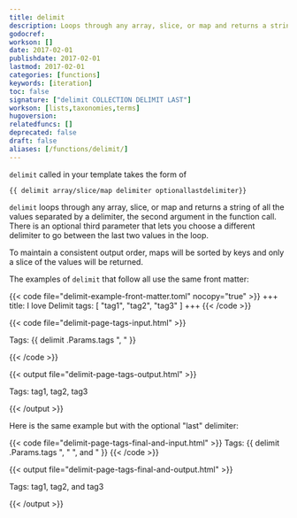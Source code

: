 ```yaml
---
title: delimit
description: Loops through any array, slice, or map and returns a string of all the values separated by a delimiter.
godocref:
workson: []
date: 2017-02-01
publishdate: 2017-02-01
lastmod: 2017-02-01
categories: [functions]
keywords: [iteration]
toc: false
signature: ["delimit COLLECTION DELIMIT LAST"]
workson: [lists,taxonomies,terms]
hugoversion:
relatedfuncs: []
deprecated: false
draft: false
aliases: [/functions/delimit/]
---
```


`delimit` called in your template takes the form of

```
{{ delimit array/slice/map delimiter optionallastdelimiter}}
```

`delimit` loops through any array, slice, or map and returns a string of all the values separated by a delimiter, the second argument in the function call. There is an optional third parameter that lets you choose a different delimiter to go between the last two values in the loop.

To maintain a consistent output order, maps will be sorted by keys and only a slice of the values will be returned.

The examples of `delimit` that follow all use the same front matter:

{{< code file="delimit-example-front-matter.toml" nocopy="true" >}}
+++
title: I love Delimit
tags: [ "tag1", "tag2", "tag3" ]
+++
{{< /code >}}

{{< code file="delimit-page-tags-input.html" >}}
<p>Tags: {{ delimit .Params.tags ", " }}</p>
{{< /code >}}

{{< output file="delimit-page-tags-output.html" >}}
<p>Tags: tag1, tag2, tag3</p>
{{< /output >}}

Here is the same example but with the optional "last" delimiter:

{{< code file="delimit-page-tags-final-and-input.html" >}}
Tags: {{ delimit .Params.tags ", " ", and " }}
{{< /code >}}

{{< output file="delimit-page-tags-final-and-output.html" >}}
<p>Tags: tag1, tag2, and tag3</p>
{{< /output >}}


[lists]: /templates/lists/
[taxonomies]: /templates/taxonomy-templates/#taxonomy-list-templates
[terms]: /templates/taxonomy-templates/#terms-list-templates

